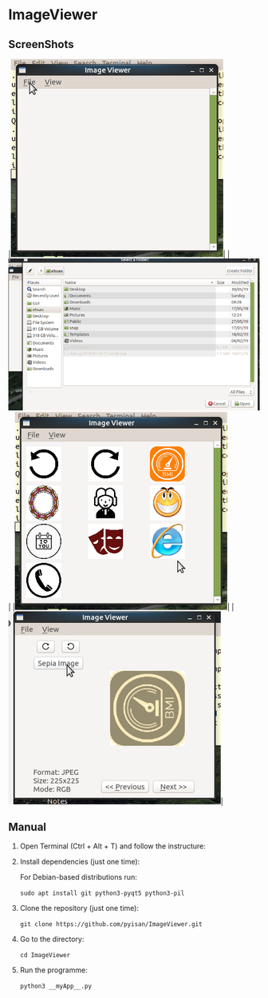 # ImageViewer

## ScreenShots
|![](./screenshots/imG1.png)|
|![](./screenshots/imG2.png)|
|![](./screenshots/imG3.png)|
|![](./screenshots/imG4.png)|


## Manual

1. Open Terminal (Ctrl + Alt + T) and follow the instructure:

2. Install dependencies (just one time):

    For Debian-based distributions run:

    `sudo apt install git python3-pyqt5 python3-pil`

3. Clone the repository (just one time):

    `git clone https://github.com/pyisan/ImageViewer.git`

4. Go to the directory:

    `cd ImageViewer`

5. Run the programme:

    `python3 __myApp__.py`

